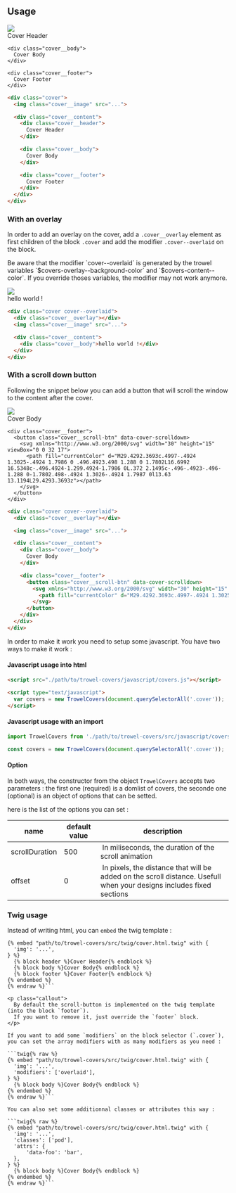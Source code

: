 ## Usage

<div class="preview">
<div class="cover">
  <img class="cover__image" src="https://www.disneygazette.fr/dgi/img/entites/85/space-mountain-mission-2-1.jpg">

  <div class="cover__content">
    <div class="cover__header">
      Cover Header
    </div>

    <div class="cover__body">
      Cover Body
    </div>

    <div class="cover__footer">
      Cover Footer
    </div>
  </div>
</div>
</div>

```html
<div class="cover">
  <img class="cover__image" src="...">

  <div class="cover__content">
    <div class="cover__header">
      Cover Header
    </div>

    <div class="cover__body">
      Cover Body
    </div>

    <div class="cover__footer">
      Cover Footer
    </div>
  </div>
</div>
```

### With an overlay

In order to add an overlay on the cover, add a `.cover__overlay` element as first children of the block `.cover` and add the modifier `.cover--overlaid` on the block.

<p class="callout callout--warning">
  Be aware that the modifier `cover--overlaid` is generated by the trowel variables `$covers-overlay--background-color` and `$covers-content--color`. If you override thoses variables, the modifier may not work anymore.
</p>

<div class="preview">
<div class="cover cover--overlaid">
  <div class="cover__overlay"></div>
  <img class="cover__image" src="https://www.disneygazette.fr/dgi/img/entites/85/space-mountain-mission-2-1.jpg">

  <div class="cover__content">
    <div class="cover__body">hello world !</div>
  </div>
</div>
</div>

```html
<div class="cover cover--overlaid">
  <div class="cover__overlay"></div>
  <img class="cover__image" src="...">

  <div class="cover__content">
    <div class="cover__body">hello world !</div>
  </div>
</div>
```



### With a scroll down button

Following the snippet below you can add a button that will scroll the window to the content after the cover.

<div class="preview">
<div class="cover cover--overlaid">
  <div class="cover__overlay"></div>

  <img class="cover__image" src="https://www.disneygazette.fr/dgi/img/entites/85/space-mountain-mission-2-1.jpg">

  <div class="cover__content">
    <div class="cover__body">
      Cover Body
    </div>

    <div class="cover__footer">
      <button class="cover__scroll-btn" data-cover-scrolldown>
        <svg xmlns="http://www.w3.org/2000/svg" width="30" height="15" viewBox="0 0 32 17">
          <path fill="currentColor" d="M29.4292.3693c.4997-.4924 1.3025-.4924 1.7986 0 .496.4923.498 1.288 0 1.7802L16.6992 16.5348c-.496.4924-1.299.4924-1.7986 0L.372 2.1495c-.496-.4923-.496-1.288 0-1.7802.498-.4924 1.3026-.4924 1.7987 0l13.63 13.1194L29.4293.3693z"></path>
        </svg>
      </button>
    </div>
  </div>
</div>
</div>

```html
<div class="cover cover--overlaid">
  <div class="cover__overlay"></div>

  <img class="cover__image" src="...">

  <div class="cover__content">
    <div class="cover__body">
      Cover Body
    </div>

    <div class="cover__footer">
      <button class="cover__scroll-btn" data-cover-scrolldown>
        <svg xmlns="http://www.w3.org/2000/svg" width="30" height="15" viewBox="0 0 32 17">
          <path fill="currentColor" d="M29.4292.3693c.4997-.4924 1.3025-.4924 1.7986 0 .496.4923.498 1.288 0 1.7802L16.6992 16.5348c-.496.4924-1.299.4924-1.7986 0L.372 2.1495c-.496-.4923-.496-1.288 0-1.7802.498-.4924 1.3026-.4924 1.7987 0l13.63 13.1194L29.4293.3693z"></path>
        </svg>
      </button>
    </div>
  </div>
</div>
```

In order to make it work you need to setup some javascript. You have two ways to make it work :

#### Javascript usage into html
```html
<script src="./path/to/trowel-covers/javascript/covers.js"></script>

<script type="text/javascript">
  var covers = new TrowelCovers(document.querySelectorAll('.cover'));
</script>
```

#### Javascript usage with an import
```js
import TrowelCovers from './path/to/trowel-covers/src/javascript/covers';

const covers = new TrowelCovers(document.querySelectorAll('.cover'));
```

#### Option
In both ways, the constructor from the object `TrowelCovers` accepts two parameters :
the first one (required) is a domlist of covers, the seconde one (optional) is an object of options that can be setted.

here is the list of the options you can set :

| name | default value | description |
| ---- | ------------- | ----------- |
| scrollDuration | 500 | In miliseconds, the duration of the scroll animation |
| offset | 0 | In pixels, the distance that will be added on the scroll distance. Usefull when your designs includes fixed sections |


### Twig usage

Instead of writing html, you can `embed` the twig template :

```twig{% raw %}
{% embed "path/to/trowel-covers/src/twig/cover.html.twig" with {
  'img': '...',
} %}
  {% block header %}Cover Header{% endblock %}
  {% block body %}Cover Body{% endblock %}
  {% block footer %}Cover Footer{% endblock %}
{% endembed %}
{% endraw %}```

<p class="callout">
  By default the scroll-button is implemented on the twig template (into the block `footer`).
  If you want to remove it, just override the `footer` block.
</p>

If you want to add some `modifiers` on the block selector (`.cover`), you can set the array modifiers with as many modifiers as you need :

```twig{% raw %}
{% embed "path/to/trowel-covers/src/twig/cover.html.twig" with {
  'img': '...',
  'modifiers': ['overlaid'],
} %}
  {% block body %}Cover Body{% endblock %}
{% endembed %}
{% endraw %}```

You can also set some additionnal classes or attributes this way :

```twig{% raw %}
{% embed "path/to/trowel-covers/src/twig/cover.html.twig" with {
  'img': '...',
  'classes': ['pod'],
  'attrs': {
      'data-foo': 'bar',
  },
} %}
  {% block body %}Cover Body{% endblock %}
{% endembed %}
{% endraw %}```